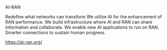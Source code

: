 AI-RAN

Redefine what networks can transform
We utilize AI for the enhancement of RAN performance.
We build infrastructure where AI and RAN can share information and collaborate.
We enable new AI applications to run on RAN.
Smarter connections to sustain human progress.

https://ai-ran.org/